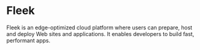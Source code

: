 # Fleek
Fleek is an edge-optimized cloud platform where users can prepare, host and deploy Web sites and applications. It enables developers to build fast, performant apps.

